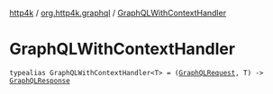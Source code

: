 [http4k](../index.md) / [org.http4k.graphql](index.md) / [GraphQLWithContextHandler](./-graph-q-l-with-context-handler.md)

# GraphQLWithContextHandler

`typealias GraphQLWithContextHandler<T> = (`[`GraphQLRequest`](-graph-q-l-request/index.md)`, T) -> `[`GraphQLResponse`](-graph-q-l-response/index.md)